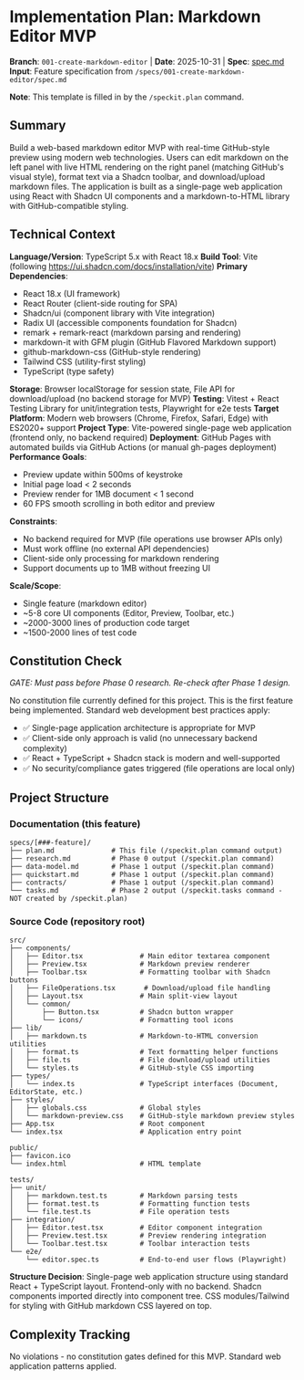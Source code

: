 # Implementation Plan: Markdown Editor MVP

**Branch**: `001-create-markdown-editor` | **Date**: 2025-10-31 | **Spec**: [spec.md](spec.md)
**Input**: Feature specification from `/specs/001-create-markdown-editor/spec.md`

**Note**: This template is filled in by the `/speckit.plan` command.

## Summary

Build a web-based markdown editor MVP with real-time GitHub-style preview using modern web technologies. Users can edit markdown on the left panel with live HTML rendering on the right panel (matching GitHub's visual style), format text via a Shadcn toolbar, and download/upload markdown files. The application is built as a single-page web application using React with Shadcn UI components and a markdown-to-HTML library with GitHub-compatible styling.

## Technical Context

**Language/Version**: TypeScript 5.x with React 18.x
**Build Tool**: Vite (following https://ui.shadcn.com/docs/installation/vite)
**Primary Dependencies**:
- React 18.x (UI framework)
- React Router (client-side routing for SPA)
- Shadcn/ui (component library with Vite integration)
- Radix UI (accessible components foundation for Shadcn)
- remark + remark-react (markdown parsing and rendering)
- markdown-it with GFM plugin (GitHub Flavored Markdown support)
- github-markdown-css (GitHub-style rendering)
- Tailwind CSS (utility-first styling)
- TypeScript (type safety)

**Storage**: Browser localStorage for session state, File API for download/upload (no backend storage for MVP)
**Testing**: Vitest + React Testing Library for unit/integration tests, Playwright for e2e tests
**Target Platform**: Modern web browsers (Chrome, Firefox, Safari, Edge) with ES2020+ support
**Project Type**: Vite-powered single-page web application (frontend only, no backend required)
**Deployment**: GitHub Pages with automated builds via GitHub Actions (or manual gh-pages deployment)
**Performance Goals**:
- Preview update within 500ms of keystroke
- Initial page load < 2 seconds
- Preview render for 1MB document < 1 second
- 60 FPS smooth scrolling in both editor and preview

**Constraints**:
- No backend required for MVP (file operations use browser APIs only)
- Must work offline (no external API dependencies)
- Client-side only processing for markdown rendering
- Support documents up to 1MB without freezing UI

**Scale/Scope**:
- Single feature (markdown editor)
- ~5-8 core UI components (Editor, Preview, Toolbar, etc.)
- ~2000-3000 lines of production code target
- ~1500-2000 lines of test code

## Constitution Check

*GATE: Must pass before Phase 0 research. Re-check after Phase 1 design.*

No constitution file currently defined for this project. This is the first feature being implemented. Standard web development best practices apply:
- ✅ Single-page application architecture is appropriate for MVP
- ✅ Client-side only approach is valid (no unnecessary backend complexity)
- ✅ React + TypeScript + Shadcn stack is modern and well-supported
- ✅ No security/compliance gates triggered (file operations are local only)

## Project Structure

### Documentation (this feature)

```text
specs/[###-feature]/
├── plan.md              # This file (/speckit.plan command output)
├── research.md          # Phase 0 output (/speckit.plan command)
├── data-model.md        # Phase 1 output (/speckit.plan command)
├── quickstart.md        # Phase 1 output (/speckit.plan command)
├── contracts/           # Phase 1 output (/speckit.plan command)
└── tasks.md             # Phase 2 output (/speckit.tasks command - NOT created by /speckit.plan)
```

### Source Code (repository root)

```text
src/
├── components/
│   ├── Editor.tsx              # Main editor textarea component
│   ├── Preview.tsx             # Markdown preview renderer
│   ├── Toolbar.tsx             # Formatting toolbar with Shadcn buttons
│   ├── FileOperations.tsx       # Download/upload file handling
│   ├── Layout.tsx              # Main split-view layout
│   └── common/
│       ├── Button.tsx          # Shadcn button wrapper
│       └── icons/              # Formatting tool icons
├── lib/
│   ├── markdown.ts             # Markdown-to-HTML conversion utilities
│   ├── format.ts               # Text formatting helper functions
│   ├── file.ts                 # File download/upload utilities
│   └── styles.ts               # GitHub-style CSS importing
├── types/
│   └── index.ts                # TypeScript interfaces (Document, EditorState, etc.)
├── styles/
│   ├── globals.css             # Global styles
│   └── markdown-preview.css    # GitHub-style markdown preview styles
├── App.tsx                     # Root component
└── index.tsx                   # Application entry point

public/
├── favicon.ico
└── index.html                  # HTML template

tests/
├── unit/
│   ├── markdown.test.ts        # Markdown parsing tests
│   ├── format.test.ts          # Formatting function tests
│   └── file.test.ts            # File operation tests
├── integration/
│   ├── Editor.test.tsx         # Editor component integration
│   ├── Preview.test.tsx        # Preview rendering integration
│   └── Toolbar.test.tsx        # Toolbar interaction tests
└── e2e/
    └── editor.spec.ts          # End-to-end user flows (Playwright)
```

**Structure Decision**: Single-page web application structure using standard React + TypeScript layout. Frontend-only with no backend. Shadcn components imported directly into component tree. CSS modules/Tailwind for styling with GitHub markdown CSS layered on top.

## Complexity Tracking

No violations - no constitution gates defined for this MVP. Standard web application patterns applied.
